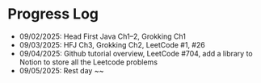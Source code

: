 # Progress Log
- 09/02/2025: Head First Java Ch1–2, Grokking Ch1
- 09/03/2025: HFJ Ch3, Grokking Ch2, LeetCode #1, #26
- 09/04/2025: Github tutorial overview, LeetCode #704, add a library to Notion to store all the Leetcode problems
- 09/05/2025: Rest day ~~
